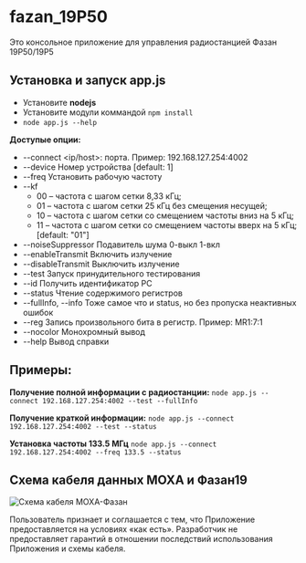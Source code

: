 # fazan_19P50
Это консольное приложение для управления радиостанцией Фазан 19Р50/19Р5

## Установка и запуск app.js
* Установите **nodejs**
* Установите модули коммандой `npm install`
* `node app.js --help`

**Доступые опции:**
- --connect <ip/host>:<port> порта. Пример: 192.168.127.254:4002
- --device Номер устройства   [default: 1]
- --freq Установить рабочую частоту
- --kf
  - 00 – частота с шагом сетки 8,33 кГц;
  - 01 – частота с шагом сетки 25 кГц без смещения несущей;
  - 10 – частота с шагом сетки со смещением частоты вниз на 5 кГц;
  - 11 – частота с шагом сетки со смещением частоты вверх на 5 кГц;  [default: "01"]
- --noiseSuppressor   Подавитель шума 0-выкл 1-вкл
- --enableTransmit    Включить излучение
- --disableTransmit   Выключить излучение
- --test              Запуск принудительного тестирования
- --id                Получить идентификатор РС
- --status            Чтение содержимого регистров
- --fullInfo, --info  Тоже самое что и status, но без пропуска неактивных ошибок
- --reg               Запись произвольного бита в регистр. Пример: MR1:7:1
- --nocolor           Монохромный вывод
- --help              Вывод справки  

## Примеры:
**Получение полной информации с радиостанции:**
```node app.js --connect 192.168.127.254:4002 --test --fullInfo```

**Получение краткой информации:**
`node app.js --connect 192.168.127.254:4002 --test --status`

**Установка частоты 133.5 МГц**
`node app.js --connect 192.168.127.254:4002 --freq 133.5 --status`

## Схема кабеля данных MOXA и Фазан19
![Схема кабеля МОХА-Фазан](stuff/Cable_scheme_fazan_moxa.jpg)


Пользователь признает и соглашается с тем, что Приложение предоставляется на условиях «как есть». Разработчик не предоставляет гарантий в отношении последствий использования Приложения и схемы кабеля.
